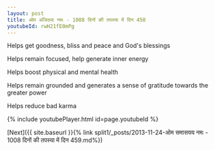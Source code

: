 ```yaml
---
layout: post
title: ओम अंजिठ्या नमः - 1008 दिनों की तपस्या में दिन 450
youtubeId: rwH21fE0mPg
---
```

 
 
Helps get goodness, bliss and peace and God's blessings
 
Helps remain focused, help generate inner energy 
 
Helps boost physical and mental health 
 
Helps remain grounded and generates a sense of gratitude towards the greater power 
 
Helps reduce bad karma
 
 
 
 


{% include youtubePlayer.html id=page.youtubeId %}
 
[Next]({{ site.baseurl }}{% link  split1/_posts/2013-11-24-ओम समासयय नमः - 1008 दिनों की तपस्या में दिन 459.md%})
 
